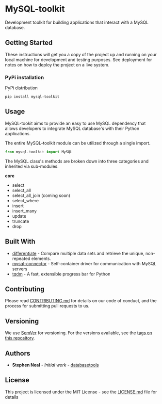 # MySQL-toolkit

Development toolkit for building applications that interact with a MySQL database.

## Getting Started

These instructions will get you a copy of the project up and running on your local machine for development and testing purposes. See deployment for notes on how to deploy the project on a live system.

### PyPi installation

PyPi distribution

```
pip install mysql-toolkit
```

## Usage

MySQL-tookit aims to provide an easy to use MySQL dependency that allows developers to integrate MySQL database's with their Python applications.

The entire MySQL-toolkit module can be utilized through a single import.

```python
from mysql.toolkit import MySQL
```

The MySQL class's methods are broken down into three categories and inherited via sub-modules.

**core**

* select
* select_all
* select_all_join (coming soon)
* select_where
* insert
* insert_many
* update
* truncate
* drop

## Built With

* [differentiate](https://github.com/mrstephenneal/differentiate) - Compare multiple data sets and retrieve the unique, non-repeated elements.
* [mysql-connector](https://dev.mysql.com/doc/connector-python/en/) - Self-container driver for communication with 
MySQL servers
* [tqdm](https://github.com/tqdm/tqdm) - A fast, extensible progress bar for Python

## Contributing

Please read [CONTRIBUTING.md](https://github.com/mrstephenneal/mysql-toolkit/contributing.md) for details on our 
code of
 conduct, and the process for submitting pull requests to us.

## Versioning

We use [SemVer](http://semver.org/) for versioning. For the versions available, see the [tags on this repository](https://github.com/mrstephenneal/databasetools).

## Authors

* **Stephen Neal** - *Initial work* - [databasetools](https://github.com/mrstephenneal/mysql-toolkit)


## License

This project is licensed under the MIT License - see the [LICENSE.md](LICENSE.md) file for details
